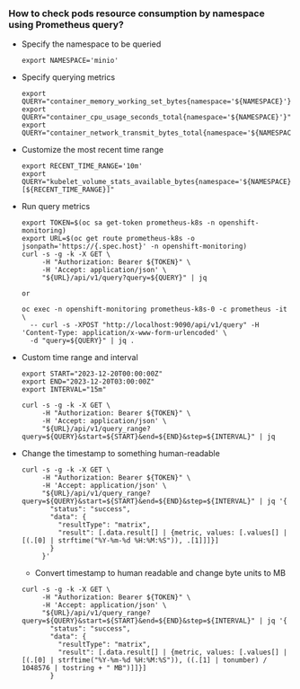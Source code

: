 ### How to check pods resource consumption by namespace using Prometheus query?

* Specify the namespace to be queried
  ```
  export NAMESPACE='minio'
  ```
  
* Specify querying metrics
  ```
  export QUERY="container_memory_working_set_bytes{namespace='${NAMESPACE}'}"
  export QUERY="container_cpu_usage_seconds_total{namespace='${NAMESPACE}'}"
  export QUERY="container_network_transmit_bytes_total{namespace='${NAMESPACE}'}"
  ```
* Customize the most recent time range  
  ```
  export RECENT_TIME_RANGE='10m' 
  export QUERY="kubelet_volume_stats_available_bytes{namespace='${NAMESPACE}'}[${RECENT_TIME_RANGE}]"
  ```
  
* Run query metrics
  ```
  export TOKEN=$(oc sa get-token prometheus-k8s -n openshift-monitoring)
  export URL=$(oc get route prometheus-k8s -o jsonpath='https://{.spec.host}' -n openshift-monitoring)
  curl -s -g -k -X GET \
       -H "Authorization: Bearer ${TOKEN}" \
       -H 'Accept: application/json' \
       "${URL}/api/v1/query?query=${QUERY}" | jq

  or
  
  oc exec -n openshift-monitoring prometheus-k8s-0 -c prometheus -it \
    -- curl -s -XPOST "http://localhost:9090/api/v1/query" -H 'Content-Type: application/x-www-form-urlencoded' \
    -d "query=${QUERY}" | jq .
  ```

* Custom time range and interval
  ```
  export START="2023-12-20T00:00:00Z"
  export END="2023-12-20T03:00:00Z"
  export INTERVAL="15m"

  curl -s -g -k -X GET \
       -H "Authorization: Bearer ${TOKEN}" \
       -H 'Accept: application/json' \
       "${URL}/api/v1/query_range?query=${QUERY}&start=${START}&end=${END}&step=${INTERVAL}" | jq
    ```

* Change the timestamp to something human-readable
  ```
  curl -s -g -k -X GET \
       -H "Authorization: Bearer ${TOKEN}" \
       -H 'Accept: application/json' \
       "${URL}/api/v1/query_range?query=${QUERY}&start=${START}&end=${END}&step=${INTERVAL}" | jq '{
         "status": "success",
         "data": {
           "resultType": "matrix",
           "result": [.data.result[] | {metric, values: [.values[] | [(.[0] | strftime("%Y-%m-%d %H:%M:%S")), .[1]]]}]
         }
       }'
  ```

  * Convert timestamp to human readable and change byte units to MB
  ```
  curl -s -g -k -X GET \
       -H "Authorization: Bearer ${TOKEN}" \
       -H 'Accept: application/json' \
       "${URL}/api/v1/query_range?query=${QUERY}&start=${START}&end=${END}&step=${INTERVAL}" | jq '{
         "status": "success",
         "data": {
           "resultType": "matrix",
           "result": [.data.result[] | {metric, values: [.values[] | [(.[0] | strftime("%Y-%m-%d %H:%M:%S")), ((.[1] | tonumber) / 1048576 | tostring + " MB")]]}]
         }
  ```  
